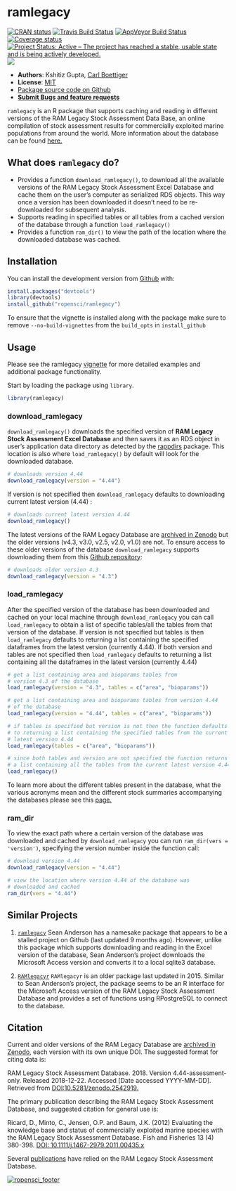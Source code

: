 
<!-- README.md is generated from README.Rmd. Please edit that file -->

# ramlegacy

[![CRAN
status](https://www.r-pkg.org/badges/version/ramlegacy)](https://cran.r-project.org/package=ramlegacy)
[![Travis Build
Status](https://travis-ci.com/ropensci/ramlegacy.svg?branch=master)](https://travis-ci.com/ropensci/ramlegacy)
[![AppVeyor Build
Status](https://ci.appveyor.com/api/projects/status/github/ropensci/ramlegacy?branch=master&svg=true)](https://ci.appveyor.com/project/kshtzgupta1/ramlegacy)
[![Coverage
status](https://codecov.io/gh/ropensci/ramlegacy/branch/master/graph/badge.svg)](https://codecov.io/github/ropensci/ramlegacy)
[![Project Status: Active – The project has reached a stable, usable
state and is being actively
developed.](https://www.repostatus.org/badges/latest/active.svg)](https://www.repostatus.org/#active)
[![](https://badges.ropensci.org/264_status.svg)](https://github.com/ropensci/software-review/issues/264)

  - **Authors**: Kshitiz Gupta, [Carl
    Boettiger](https://www.carlboettiger.info/)
  - **License**: [MIT](https://opensource.org/licenses/MIT)
  - [Package source code on
    Github](https://github.com/ropensci/ramlegacy)
  - [**Submit Bugs and feature
    requests**](https://github.com/ropensci/ramlegacy/issues)

`ramlegacy` is an R package that supports caching and reading in
different versions of the RAM Legacy Stock Assessment Data Base, an
online compilation of stock assessment results for commercially
exploited marine populations from around the world. More information
about the database can be found [here.](https://www.ramlegacy.org/)

## What does `ramlegacy` do?

  - Provides a function `download_ramlegacy()`, to download all the
    available versions of the RAM Legacy Stock Assessment Excel Database
    and cache them on the user’s computer as serialized RDS objects.
    This way once a version has been downloaded it doesn’t need to be
    re-downloaded for subsequent analysis.
  - Supports reading in specified tables or all tables from a cached
    version of the database through a function `load_ramlegacy()`
  - Provides a function `ram_dir()` to view the path of the location
    where the downloaded database was cached.

## Installation

You can install the development version from
[Github](https://github.com/ropensci/ramlegacy) with:

``` r
install.packages("devtools")
library(devtools)
install_github("ropensci/ramlegacy")
```

To ensure that the vignette is installed along with the package make
sure to remove `--no-build-vignettes` from the `build_opts` in
`install_github`

## Usage

Please see the ramlegacy
[vignette](https://ropensci.github.io/ramlegacy/articles/ramlegacy.html)
for more detailed examples and additional package functionality.

Start by loading the package using `library`.

``` r
library(ramlegacy)
```

### download\_ramlegacy

`download_ramlegacy()` downloads the specified version of **RAM Legacy
Stock Assessment Excel Database** and then saves it as an RDS object in
user’s application data directory as detected by the
[rappdirs](https://CRAN.R-project.org/package=rappdirs) package. This
location is also where `load_ramlegacy()` by default will look for the
downloaded database.

``` r
# downloads version 4.44
download_ramlegacy(version = "4.44")
```

If version is not specified then `download_ramlegacy` defaults to
downloading current latest version (4.44) :

``` r
# downloads current latest version 4.44
download_ramlegacy()
```

The latest versions of the RAM Legacy Database are [archived in
Zenodo](https://zenodo.org/communities/rlsadb/) but the older versions
(v4.3, v3.0, v2.5, v2.0, v1.0) are not. To ensure access to these older
versions of the database `download_ramlegacy` supports downloading them
from this [Github
repository](https://www.github.com/kshtzgupta1/ramlegacy-assets/):

``` r
# downloads older version 4.3
download_ramlegacy(version = "4.3")
```

### load\_ramlegacy

After the specified version of the database has been downloaded and
cached on your local machine through `download_ramlegacy` you can call
`load_ramlegacy` to obtain a list of specific tables/all the tables from
that version of the database. If version is not specified but tables is
then `load_ramlegacy` defaults to returning a list containing the
specified dataframes from the latest version (currently 4.44). If both
version and tables are not specified then `load_ramlegacy` defaults to
returning a list containing all the dataframes in the latest version
(currently 4.44)

``` r
# get a list containing area and bioparams tables from
# version 4.3 of the database
load_ramlegacy(version = "4.3", tables = c("area", "bioparams"))

# get a list containing area and bioparams tables from version 4.44
# of the database
load_ramlegacy(version = "4.44", tables = c("area", "bioparams"))

# if tables is specified but version is not then the function defaults
# to returning a list containing the specified tables from the current
# latest version 4.44
load_ramlegacy(tables = c("area", "bioparams"))

# since both tables and version are not specified the function returns
# a list containing all the tables from the current latest version 4.44
load_ramlegacy()
```

To learn more about the different tables present in the database, what
the various acronyms mean and the different stock summaries accompanying
the databases please see this
[page.](https://ropensci.github.io/ramlegacy/articles/tables_description.html)

### ram\_dir

To view the exact path where a certain version of the database was
downloaded and cached by `download_ramlegacy` you can run `ram_dir(vers
= 'version')`, specifying the version number inside the function call:

``` r
# download version 4.44
download_ramlegacy(version = "4.44")

# view the location where version 4.44 of the database was
# downloaded and cached
ram_dir(vers = "4.44")
```

## Similar Projects

1.  [`ramlegacy`](https://github.com/seananderson/ramlegacy) Sean
    Anderson has a namesake package that appears to be a stalled project
    on Github (last updated 9 months ago). However, unlike this package
    which supports downloading and reading in the Excel version of the
    database, Sean Anderson’s project downloads the Microsoft Access
    version and converts it to a local sqlite3 database.

2.  [`RAMlegacyr`](https://github.com/ashander/RAMlegacyr) `RAMlegacyr`
    is an older package last updated in 2015. Similar to Sean Anderson’s
    project, the package seems to be an R interface for the Microsoft
    Access version of the RAM Legacy Stock Assessment Database and
    provides a set of functions using RPostgreSQL to connect to the
    database.

## Citation

Current and older versions of the RAM Legacy Database are [archived in
Zenodo](https://zenodo.org/communities/rlsadb/), each version with its
own unique DOI. The suggested format for citing data is:

RAM Legacy Stock Assessment Database. 2018. Version
4.44-assessment-only. Released 2018-12-22. Accessed \[Date accessed
YYYY-MM-DD\]. Retrieved from
[DOI:10.5281/zenodo.2542919.](https://zenodo.org/record/2542919#.XE-rFs9KjBI)

The primary publication describing the RAM Legacy Stock Assessment
Database, and suggested citation for general use is:

Ricard, D., Minto, C., Jensen, O.P. and Baum, J.K. (2012) Evaluating the
knowledge base and status of commercially exploited marine species with
the RAM Legacy Stock Assessment Database. Fish and Fisheries 13 (4)
380-398.
[DOI: 10.1111/j.1467-2979.2011.00435.x](https://onlinelibrary.wiley.com/doi/abs/10.1111/j.1467-2979.2011.00435.x)

Several [publications](https://sites.uw.edu/ramlegac/publications/) have
relied on the RAM Legacy Stock Assessment
Database.

[![ropensci\_footer](https://ropensci.org/public_images/ropensci_footer.png)](https://ropensci.org)
